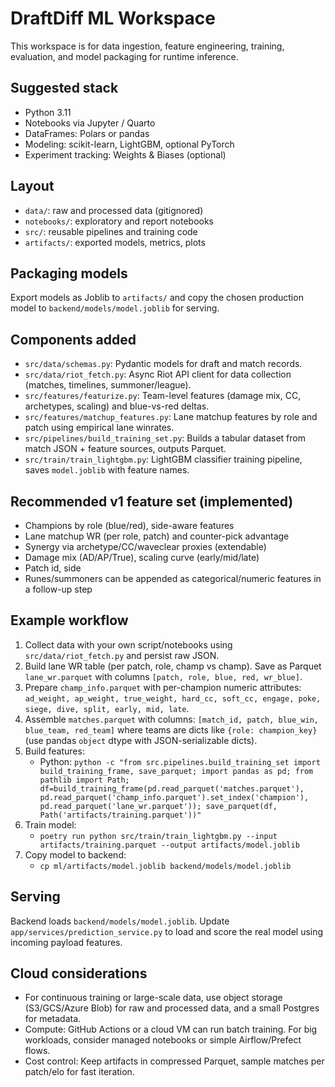 # DraftDiff ML Workspace

This workspace is for data ingestion, feature engineering, training, evaluation, and model packaging for runtime inference.

## Suggested stack

- Python 3.11
- Notebooks via Jupyter / Quarto
- DataFrames: Polars or pandas
- Modeling: scikit-learn, LightGBM, optional PyTorch
- Experiment tracking: Weights & Biases (optional)

## Layout

- `data/`: raw and processed data (gitignored)
- `notebooks/`: exploratory and report notebooks
- `src/`: reusable pipelines and training code
- `artifacts/`: exported models, metrics, plots

## Packaging models

Export models as Joblib to `artifacts/` and copy the chosen production model to `backend/models/model.joblib` for serving.

## Components added

- `src/data/schemas.py`: Pydantic models for draft and match records.
- `src/data/riot_fetch.py`: Async Riot API client for data collection (matches, timelines, summoner/league).
- `src/features/featurize.py`: Team-level features (damage mix, CC, archetypes, scaling) and blue-vs-red deltas.
- `src/features/matchup_features.py`: Lane matchup features by role and patch using empirical lane winrates.
- `src/pipelines/build_training_set.py`: Builds a tabular dataset from match JSON + feature sources, outputs Parquet.
- `src/train/train_lightgbm.py`: LightGBM classifier training pipeline, saves `model.joblib` with feature names.

## Recommended v1 feature set (implemented)

- Champions by role (blue/red), side-aware features
- Lane matchup WR (per role, patch) and counter-pick advantage
- Synergy via archetype/CC/waveclear proxies (extendable)
- Damage mix (AD/AP/True), scaling curve (early/mid/late)
- Patch id, side
- Runes/summoners can be appended as categorical/numeric features in a follow-up step

## Example workflow

1. Collect data with your own script/notebooks using `src/data/riot_fetch.py` and persist raw JSON.
2. Build lane WR table (per patch, role, champ vs champ). Save as Parquet `lane_wr.parquet` with columns `[patch, role, blue, red, wr_blue]`.
3. Prepare `champ_info.parquet` with per-champion numeric attributes: `ad_weight, ap_weight, true_weight, hard_cc, soft_cc, engage, poke, siege, dive, split, early, mid, late`.
4. Assemble `matches.parquet` with columns: `[match_id, patch, blue_win, blue_team, red_team]` where teams are dicts like `{role: champion_key}` (use pandas `object` dtype with JSON-serializable dicts).
5. Build features:
   - Python: `python -c "from src.pipelines.build_training_set import build_training_frame, save_parquet; import pandas as pd; from pathlib import Path; df=build_training_frame(pd.read_parquet('matches.parquet'), pd.read_parquet('champ_info.parquet').set_index('champion'), pd.read_parquet('lane_wr.parquet')); save_parquet(df, Path('artifacts/training.parquet'))"`
6. Train model:
   - `poetry run python src/train/train_lightgbm.py --input artifacts/training.parquet --output artifacts/model.joblib`
7. Copy model to backend:
   - `cp ml/artifacts/model.joblib backend/models/model.joblib`

## Serving

Backend loads `backend/models/model.joblib`. Update `app/services/prediction_service.py` to load and score the real model using incoming payload features.

## Cloud considerations

- For continuous training or large-scale data, use object storage (S3/GCS/Azure Blob) for raw and processed data, and a small Postgres for metadata.
- Compute: GitHub Actions or a cloud VM can run batch training. For big workloads, consider managed notebooks or simple Airflow/Prefect flows.
- Cost control: Keep artifacts in compressed Parquet, sample matches per patch/elo for fast iteration.
